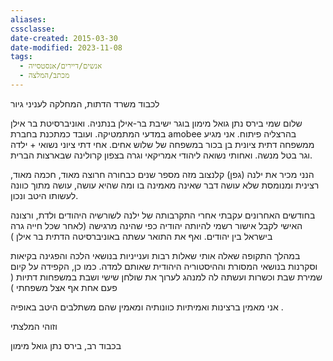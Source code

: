 ```yaml
---
aliases: 
cssclasse: 
date-created: 2015-03-30
date-modified: 2023-11-08
tags:
  - אנשים/דיירים/אנסטסייה
  - מכתב/המלצה
---
```


לכבוד משרד הדתות, המחלקה לעניני גיור

שלום שמי בירס נתן גואל מימון בוגר ישיבת בר-אילן בנתניה. ואוניברסיטת בר אילן במדעי המתמטיקה. ועובד כמתכנת בחברת amobee בהרצליה פיתוח. אני מגיע ממשפחה דתית ציונית בן בכור במשפחה של שלוש אחים.
אחי דתי ציוני נשואי + ילדה וגר בטל מנשה.
ואחותי נשואה ליהודי אמריקאי וגרה בצפון קרולינה שבארצות הברית.

הנני מכיר את ילנה (גפן) קלנצוב מזה מספר שנים כבחורה חרוצה מאוד, חכמה מאוד, רצינית ומנומסת שלא עושה דבר שאינה מאמינה בו ומה שהיא עושה, עושה מתוך כוונה  לעשותו היטב ונכון.

בחודשים האחרונים עקבתי אחרי התקרבותה של ילנה לשורשיה היהודים ולדת, ורצונה האישי לקבל אישור רשמי להיותה יהודיה כפי שהינה מרגישה (לאחר שכל חייה גרה בישראל בין יהודים. ואף את התואר עשתה באוניברסיטה הדתית בר אילן )

במהלך התקופה שאלה אותי שאלות רבות וענייניות בנושאי הלכה והפגינה בקיאות וסקרנות בנושאי המסורת וההיסטוריה היהודית שאותם למדה.
כמו כן, הקפידה על קיום שמירת שבת וכשרות ועשתה לה למנהג לערוך את שולחן שישי ושבת במשפחות דתיות ( פעם אחת אף אצל משפחתי )

אני מאמין ברצינות ואמיתיות כוונותיה ומאמין שהם משתלבים היטב באופיה .

וזוהי המלצתי

בכבוד רב, בירס נתן גואל מימון
